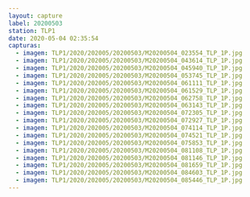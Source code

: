 ```yaml
---
layout: capture
label: 20200503
station: TLP1
date: 2020-05-04 02:35:54
capturas:
  - imagem: TLP1/2020/202005/20200503/M20200504_023554_TLP_1P.jpg
  - imagem: TLP1/2020/202005/20200503/M20200504_043614_TLP_1P.jpg
  - imagem: TLP1/2020/202005/20200503/M20200504_045940_TLP_1P.jpg
  - imagem: TLP1/2020/202005/20200503/M20200504_053745_TLP_1P.jpg
  - imagem: TLP1/2020/202005/20200503/M20200504_061111_TLP_1P.jpg
  - imagem: TLP1/2020/202005/20200503/M20200504_061529_TLP_1P.jpg
  - imagem: TLP1/2020/202005/20200503/M20200504_062758_TLP_1P.jpg
  - imagem: TLP1/2020/202005/20200503/M20200504_063143_TLP_1P.jpg
  - imagem: TLP1/2020/202005/20200503/M20200504_072305_TLP_1P.jpg
  - imagem: TLP1/2020/202005/20200503/M20200504_072927_TLP_1P.jpg
  - imagem: TLP1/2020/202005/20200503/M20200504_074114_TLP_1P.jpg
  - imagem: TLP1/2020/202005/20200503/M20200504_074521_TLP_1P.jpg
  - imagem: TLP1/2020/202005/20200503/M20200504_075853_TLP_1P.jpg
  - imagem: TLP1/2020/202005/20200503/M20200504_081108_TLP_1P.jpg
  - imagem: TLP1/2020/202005/20200503/M20200504_081146_TLP_1P.jpg
  - imagem: TLP1/2020/202005/20200503/M20200504_081659_TLP_1P.jpg
  - imagem: TLP1/2020/202005/20200503/M20200504_084603_TLP_1P.jpg
  - imagem: TLP1/2020/202005/20200503/M20200504_085446_TLP_1P.jpg
---
```

